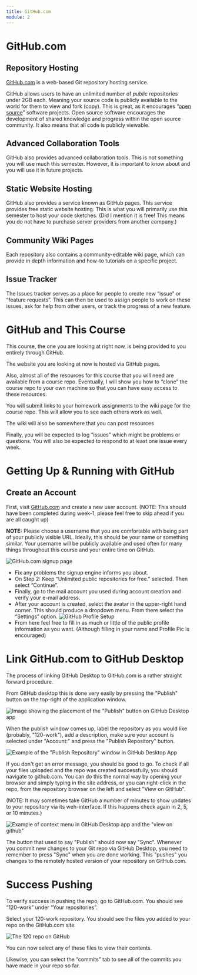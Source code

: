 ```yaml
---
title: GitHub.com
module: 2
---
```

# GitHub.com

## Repository Hosting
[GitHub.com](https://github.com) is a web-based Git repository hosting service.

<!-- <div class="embed-responsive embed-responsive-16by9"><iframe class="embed-responsive-item" src="https://www.youtube.com/embed/VUaBfYCmJls" frameborder="0" allowfullscreen></iframe></div> -->

GitHub allows users to have an unlimited number of *public* repositories under 2GB each. Meaning your source code is publicly available to the world for them to view and fork (copy). This is great, as it encourages “[open source](https://opensource.org/osd)” software projects. Open source software encourages the development of shared knowledge and progress within the open source community. It also means that all code is publicly viewable.

## Advanced Collaboration Tools
GitHub also provides advanced collaboration tools. This is not something you will use much this semester. However, it is important to know about and you will use it in future projects.

## Static Website Hosting
GitHub also provides a service known as GitHub pages. This service provides free static website hosting. This is what you will primarily use this semester to host your code sketches. (Did I mention it is free! This means you do not have to purchase server providers from another company.)

## Community Wiki Pages
Each repository also contains a community-editable wiki page, which can provide in depth information and how-to tutorials on a specific project.

## Issue Tracker
The Issues tracker serves as a place for people to create new “issue” or “feature requests”. This can then be used to assign people to work on these issues, ask for help from other users, or track the progress of a new feature.

# GitHub and This Course
This course, the one you are looking at right now, is being provided to you entirely through GitHub.

The website you are looking at now is hosted via GitHub pages.

Also, almost all of the resources for this course that you will need are available from a course repo. Eventually, I will show you how to “clone” the course repo to your own machine so that you can have easy access to these resources.

You will submit links to your homework assignments to the wiki page for the course repo. This will allow you to see each others work as well.

The wiki will also be somewhere that you can post resources

Finally, you will be expected to log “issues” which might be problems or questions. You will also be expected to respond to at least one issue every week.




# Getting Up & Running with GitHub

## Create an Account
First, visit [GitHub.com](https://github.com/) and create a new user account. (NOTE: This should have been completed during week-1, please feel free to skip ahead if you are all caught up)

**NOTE:** Please choose a username that you are comfortable with being part of your publicly visible URL. Ideally, this should be your name or something similar. Your username will be publicly available and used often for many things throughout this course and your entire time on GitHub.

![GitHub.com signup page](../imgs/gh_signup.jpg)

- Fix any problems the signup engine informs you about.
- On Step 2: Keep “Unlimited public repositories for free.” selected. Then select “Continue”.
- Finally, go to the mail account you used during account creation and verify your e-mail address.
- After your account is created, select the avatar in the upper-right hand corner. This should produce a dropdown menu. From there select the “Settings” option.
![GitHub Profile Setup](../imgs/gh_setup1.jpg)
- From here feel free to fill in as much or little of the public profile information as you want. (Although filling in your name and Profile Pic is encouraged)




# Link GitHub.com to GitHub Desktop

The process of linking GitHub Desktop to GitHub.com is a rather straight forward procedure.

From GitHub desktop this is done very easily by pressing the "Publish" button on the top-right of the application window.

![Image showing the placement of the "Publish" button on GitHub Desktop app](../imgs/gh_2_gh_publish.png)

When the publish window comes up, label the repository as you would like (probably, "120-work"), add a description, make sure your account is selected under "Account:" and press the "Publish Repository" button.

![Example of the "Publish Repository" window in GitHub Desktop App](../imgs/gh_publishRepoWinodw.png)

If you don't get an error message, you should be good to go. To check if all your files uploaded and the repo was created successfully, you should navigate to github.com. You can do this the normal way by opening your browser and simply typing in the site address, or you can right-click in the repo, from the repository browser on the left and select "View on GitHub".

(NOTE: It may sometimes take GitHub a number of minutes to show updates to your repository via its weh-interface. If this happens check again in 2, 5, or 10 minutes.)

![Example of context menu in GitHub Desktop app and the "view on github"](../imgs/githubContextMenu.png)

The button that used to say "Publish" should now say "Sync". Whenever you commit new changes to your Git repo via GitHub Desktop, you need to remember to press "Sync" when you are done working. This "pushes" you changes to the remotely hosted version of your repository on GitHub.com.





# Success Pushing
To verify success in pushing the repo, go to GitHub.com. You should see “120-work” under “Your repositories”.

Select your 120-work repository. You should see the files you added to your repo on the GitHub.com site.

![The 120 repo on GitHub](../imgs/gh_341_repo.jpg)

You can now select any of these files to view their contents.

Likewise, you can select the “commits” tab to see all of the commits you have made in your repo so far.
